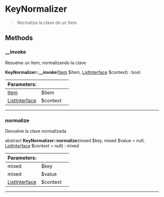 
                                                                                                                                            
    
# KeyNormalizer


> Normaliza la clave de un Item
>
> 








## Methods

### __invoke
Resuelve un Item, normalizando la clave


**KeyNormalizer::__invoke**([Item](../../../../Item.md) $item, [ListInterface](../../../../ListInterface.md) $context) : bool


|Parameters: | | |
| --- | --- | --- |
|[Item](../../../../Item.md) |$item |  |
|[ListInterface](../../../../ListInterface.md) |$context |  |

---


### normalize
Devuelve la clave normalizada


abstract **KeyNormalizer::normalize**(mixed $key, mixed $value = null, [ListInterface](../../../../ListInterface.md) $context = null) : mixed


|Parameters: | | |
| --- | --- | --- |
|mixed |$key |  |
|mixed |$value | |null                         $value |
|[ListInterface](../../../../ListInterface.md) |$context |  |

---


                                                                                                                                                                                                                                                                                                                                                                                                            
    
                                                                                                                                                                                                                                                                             
                